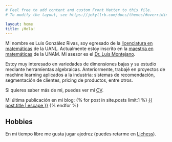 ```yaml
---
# Feel free to add content and custom Front Matter to this file.
# To modify the layout, see https://jekyllrb.com/docs/themes/#overriding-theme-defaults

layout: home
title: ¡Hola!
---
```


Mi nombre es Luis González Rivas, soy egresado de la [licenciatura en matemáticas](http://www.fcfm.uanl.mx/es/Matematicas) de la UANL. Actualmente estoy inscrito en la [maestría en matemáticas](http://www.posgrado.unam.mx/matematicas/es/inicio) de la UNAM. Mi asesor es el [Dr. Luis Montejano](https://www.matem.unam.mx/fsd/luis). 

Estoy muy interesado en variedades de dimensiones bajas y su estudio mediante herramientas algebraicas. Anteriormente, trabajé en proyectos de machine learning aplicados a la industria: sistemas de recomendación, segmentación de clientes, pricing de productos, entre otros.

Si quieres saber más de mi, puedes ver mi [CV](https://github.com/luisgrivas/cv/blob/master/luisgrivas-cv.pdf).

Mi última publicación en mi blog: {% for post in site.posts limit:1 %}  <a href="{{post.url | relative_url }}">{{ post.title | escape }}</a> {% endfor %}


## Hobbies

En mi tiempo libre me gusta jugar ajedrez (puedes retarme en [Lichess](https://lichess.org/@/lfgr)).
